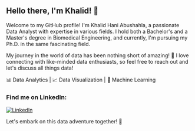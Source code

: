 
## Hello there, I'm Khalid! 👋

Welcome to my GitHub profile! I'm Khalid Hani Abushahla, a passionate Data Analyst with expertise in various fields. I hold both a Bachelor's and a Master's degree in Biomedical Engineering, and currently, I'm pursuing my Ph.D. in the same fascinating field.

My journey in the world of data has been nothing short of amazing! 🚀 I love connecting with like-minded data enthusiasts, so feel free to reach out and let's discuss all things data!

📊 Data Analytics | 📈 Data Visualization | 🧠 Machine Learning

### Find me on LinkedIn:
[![LinkedIn](https://img.shields.io/badge/LinkedIn-Khalid%20Hani%20Abushahla-blue?style=for-the-badge&logo=linkedin)](https://www.linkedin.com/in/khalid-hani-abushahla/)

Let's embark on this data adventure together! 🌟
